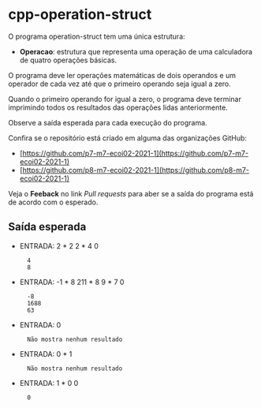 # cpp-operation-struct

O programa operation-struct tem uma única estrutura:
- **Operacao**: estrutura que representa uma operação de uma calculadora de quatro operações básicas.

O programa deve ler operações matemáticas de dois operandos e um operador de cada vez até que o primeiro operando seja igual a zero.

Quando o primeiro operando for igual a zero, o programa deve terminar imprimindo todos os resultados das operações lidas anteriormente.

Observe a saída esperada para cada execução do programa.

Confira se o repositório está criado em alguma das organizações GitHub:
* [https://github.com/p7-m7-ecoi02-2021-1](https://github.com/p7-m7-ecoi02-2021-1)
* [https://github.com/p8-m7-ecoi02-2021-1](https://github.com/p8-m7-ecoi02-2021-1)

Veja o **Feeback** no link *Pull requests* para aber se a saída do programa está de acordo com o esperado.

## Saída esperada

- ENTRADA: 2 * 2 2 * 4 0

        4
        8
        
- ENTRADA: -1 * 8 211 * 8 9 * 7 0

        -8
        1688
        63

- ENTRADA: 0

        Não mostra nenhum resultado
        
- ENTRADA: 0 * 1

        Não mostra nenhum resultado
        
- ENTRADA: 1 * 0 0

        0
